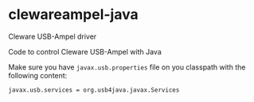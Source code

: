 # clewareampel-java
Cleware USB-Ampel driver

Code to control Cleware USB-Ampel with Java

Make sure you have `javax.usb.properties` file on you classpath with the following content:
```
javax.usb.services = org.usb4java.javax.Services
```
